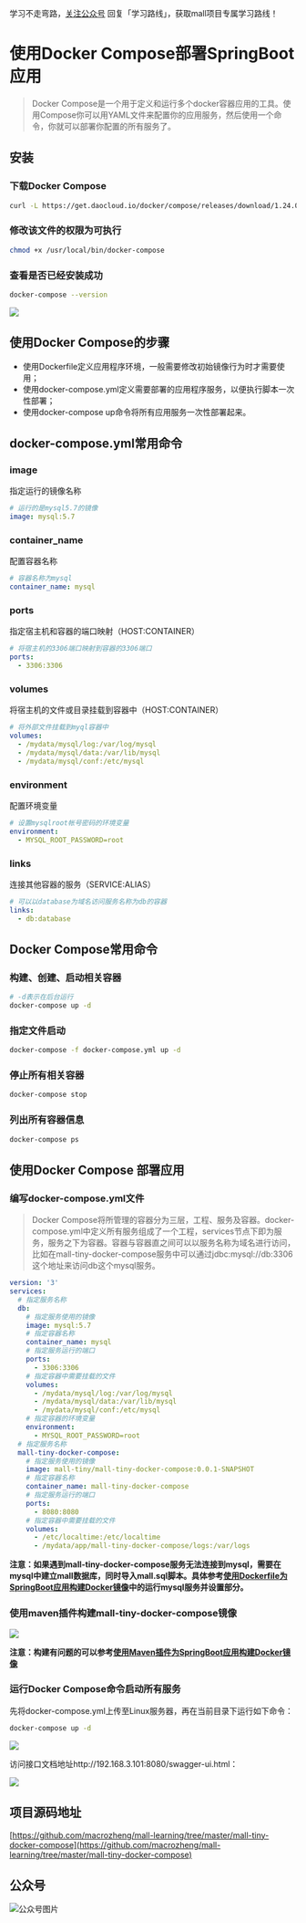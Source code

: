 学习不走弯路，[关注公众号](#公众号) 回复「学习路线」，获取mall项目专属学习路线！

# 使用Docker Compose部署SpringBoot应用

> Docker Compose是一个用于定义和运行多个docker容器应用的工具。使用Compose你可以用YAML文件来配置你的应用服务，然后使用一个命令，你就可以部署你配置的所有服务了。

## 安装

### 下载Docker Compose

```bash
curl -L https://get.daocloud.io/docker/compose/releases/download/1.24.0/docker-compose-`uname -s`-`uname -m` > /usr/local/bin/docker-compose
```

### 修改该文件的权限为可执行

```bash
chmod +x /usr/local/bin/docker-compose
```

### 查看是否已经安装成功

```bash
docker-compose --version
```

![](../images/refer_screen_96.png)

## 使用Docker Compose的步骤

- 使用Dockerfile定义应用程序环境，一般需要修改初始镜像行为时才需要使用；
- 使用docker-compose.yml定义需要部署的应用程序服务，以便执行脚本一次性部署；
- 使用docker-compose up命令将所有应用服务一次性部署起来。

## docker-compose.yml常用命令

### image

指定运行的镜像名称

```yaml
# 运行的是mysql5.7的镜像
image: mysql:5.7
```

### container_name

配置容器名称

```yaml
# 容器名称为mysql
container_name: mysql
```

### ports

指定宿主机和容器的端口映射（HOST:CONTAINER）

```yaml
# 将宿主机的3306端口映射到容器的3306端口
ports:
  - 3306:3306
```

### volumes

将宿主机的文件或目录挂载到容器中（HOST:CONTAINER）

```yaml
# 将外部文件挂载到myql容器中
volumes:
  - /mydata/mysql/log:/var/log/mysql
  - /mydata/mysql/data:/var/lib/mysql
  - /mydata/mysql/conf:/etc/mysql
```

### environment

配置环境变量

```yaml
# 设置mysqlroot帐号密码的环境变量
environment:
  - MYSQL_ROOT_PASSWORD=root
```

### links

连接其他容器的服务（SERVICE:ALIAS）
```yaml
# 可以以database为域名访问服务名称为db的容器
links:
  - db:database
```

## Docker Compose常用命令

### 构建、创建、启动相关容器

```bash
# -d表示在后台运行
docker-compose up -d
```

### 指定文件启动

```bash
docker-compose -f docker-compose.yml up -d
```

### 停止所有相关容器

```bash
docker-compose stop
```

### 列出所有容器信息

```bash
docker-compose ps
```

## 使用Docker Compose 部署应用

### 编写docker-compose.yml文件

> Docker Compose将所管理的容器分为三层，工程、服务及容器。docker-compose.yml中定义所有服务组成了一个工程，services节点下即为服务，服务之下为容器。容器与容器直之间可以以服务名称为域名进行访问，比如在mall-tiny-docker-compose服务中可以通过jdbc:mysql://db:3306这个地址来访问db这个mysql服务。

```yaml
version: '3'
services:
  # 指定服务名称
  db:
    # 指定服务使用的镜像
    image: mysql:5.7
    # 指定容器名称
    container_name: mysql
    # 指定服务运行的端口
    ports:
      - 3306:3306
    # 指定容器中需要挂载的文件
    volumes:
      - /mydata/mysql/log:/var/log/mysql
      - /mydata/mysql/data:/var/lib/mysql
      - /mydata/mysql/conf:/etc/mysql
    # 指定容器的环境变量
    environment:
      - MYSQL_ROOT_PASSWORD=root
  # 指定服务名称
  mall-tiny-docker-compose:
    # 指定服务使用的镜像
    image: mall-tiny/mall-tiny-docker-compose:0.0.1-SNAPSHOT
    # 指定容器名称
    container_name: mall-tiny-docker-compose
    # 指定服务运行的端口
    ports:
      - 8080:8080
    # 指定容器中需要挂载的文件
    volumes:
      - /etc/localtime:/etc/localtime
      - /mydata/app/mall-tiny-docker-compose/logs:/var/logs
```

**注意：如果遇到mall-tiny-docker-compose服务无法连接到mysql，需要在mysql中建立mall数据库，同时导入mall.sql脚本。具体参考[使用Dockerfile为SpringBoot应用构建Docker镜像](https://mp.weixin.qq.com/s/U_OcNMpLAJJum_s9jbZLGg)中的运行mysql服务并设置部分。**

### 使用maven插件构建mall-tiny-docker-compose镜像

![](../images/refer_screen_97.png)

**注意：构建有问题的可以参考[使用Maven插件为SpringBoot应用构建Docker镜像](https://mp.weixin.qq.com/s/q2KDzHbPkf3Q0EY8qYjYgw)**

### 运行Docker Compose命令启动所有服务
先将docker-compose.yml上传至Linux服务器，再在当前目录下运行如下命令：

```bash
docker-compose up -d
```

![](../images/refer_screen_98.png)

访问接口文档地址http://192.168.3.101:8080/swagger-ui.html：

![](../images/refer_screen_94.png)

## 项目源码地址

[https://github.com/macrozheng/mall-learning/tree/master/mall-tiny-docker-compose](https://github.com/macrozheng/mall-learning/tree/master/mall-tiny-docker-compose)

## 公众号

![公众号图片](http://macro-oss.oss-cn-shenzhen.aliyuncs.com/mall/banner/qrcode_for_macrozheng_258.jpg)
